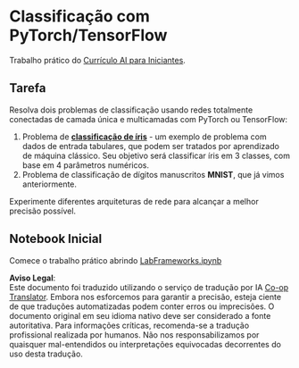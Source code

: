 <!--
CO_OP_TRANSLATOR_METADATA:
{
  "original_hash": "e452d897efb9a89700f41021834cf6e5",
  "translation_date": "2025-08-26T10:35:48+00:00",
  "source_file": "lessons/3-NeuralNetworks/05-Frameworks/lab/README.md",
  "language_code": "br"
}
-->
# Classificação com PyTorch/TensorFlow

Trabalho prático do [Currículo AI para Iniciantes](https://github.com/microsoft/ai-for-beginners).

## Tarefa

Resolva dois problemas de classificação usando redes totalmente conectadas de camada única e multicamadas com PyTorch ou TensorFlow:

1. Problema de **[classificação de íris](https://en.wikipedia.org/wiki/Iris_flower_data_set)** - um exemplo de problema com dados de entrada tabulares, que podem ser tratados por aprendizado de máquina clássico. Seu objetivo será classificar íris em 3 classes, com base em 4 parâmetros numéricos.
1. Problema de classificação de dígitos manuscritos **MNIST**, que já vimos anteriormente.

Experimente diferentes arquiteturas de rede para alcançar a melhor precisão possível.

## Notebook Inicial

Comece o trabalho prático abrindo [LabFrameworks.ipynb](../../../../../../lessons/3-NeuralNetworks/05-Frameworks/lab/LabFrameworks.ipynb)

**Aviso Legal**:  
Este documento foi traduzido utilizando o serviço de tradução por IA [Co-op Translator](https://github.com/Azure/co-op-translator). Embora nos esforcemos para garantir a precisão, esteja ciente de que traduções automatizadas podem conter erros ou imprecisões. O documento original em seu idioma nativo deve ser considerado a fonte autoritativa. Para informações críticas, recomenda-se a tradução profissional realizada por humanos. Não nos responsabilizamos por quaisquer mal-entendidos ou interpretações equivocadas decorrentes do uso desta tradução.
